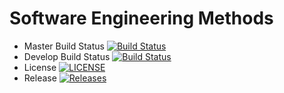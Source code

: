 # Software Engineering Methods

- Master Build Status [![Build Status](https://travis-ci.org/rossworton/sem.svg?branch=master)](https://travis-ci.org/rossworton/sem)
- Develop Build Status [![Build Status](https://travis-ci.org/rosswortom/sem.svg?branch=develop)](https://travis-ci.org/rossworton/sem)
- License [![LICENSE](https://img.shields.io/github/license/rossworton/sem.svg?style=flat-square)](https://github.com/rossworton/sem/blob/master/LICENSE)
- Release [![Releases](https://img.shields.io/github/release/rossworton/sem/all.svg?style=flat-square)](https://github.com/rossworton/sem/releases)

